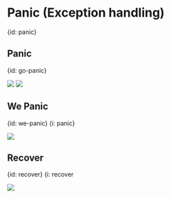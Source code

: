 # Panic (Exception handling)
{id: panic}



## Panic
{id: go-panic}

![](examples/go-panic/go_panic.go)
![](examples/go-panic/go_panic.out)

## We Panic
{id: we-panic}
{i: panic}

![](examples/we-panic/we_panic.go)

## Recover
{id: recover}
{i: recover

![](examples/recover/recover.go)
